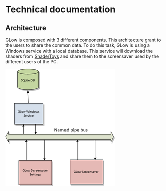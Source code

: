 # Technical documentation
## Architecture
GLow is composed with 3 different components. This architecture grant to the users to share the common data. To do this task, GLow is using a Windows service with a local database. This service will download the shaders from [ShaderToys](https://www.shadertoy.com/) and share them to the screensaver used by the different users of the PC.

![The components](https://github.com/stefv/GLow/raw/Windows10_UI/Site/Images/architecture.png)

